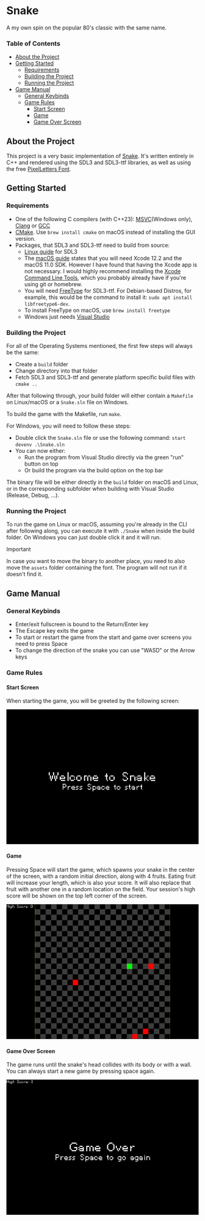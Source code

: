 # Snake

A my own spin on the popular 80's classic with the same name.

### Table of Contents

- [About the Project](#about-the-project) 
- [Getting Started](#getting-started)
    - [Requirements](#requirements)
    - [Building the Project](#building-the-project)
    - [Running the Project](#running-the-project)
- [Game Manual](#game-manual)
    - [General Keybinds](#general-keybinds)
    - [Game Rules](#game-rules)
        - [Start Screen](#start-screen)
        - [Game](#game)
        - [Game Over Screen](#game-over-screen)

## About the Project

This project is a very basic implementation of [Snake](https://en.wikipedia.org/wiki/Snake_(video_game_genre)). It's written entirely in C++ and rendered using the SDL3 and SDL3-ttf libraries, as well as using the free [PixelLetters Font](https://www.fontspace.com/pixelletters-font-f22954).

## Getting Started

### Requirements

- One of the following C compilers (with C++23): [MSVC](https://visualstudio.microsoft.com/vs/features/cplusplus/)(Windows only), [Clang](https://clang.llvm.org/) or [GCC](https://gcc.gnu.org/)
- [CMake](https://cmake.org/download/). Use `brew install cmake` on macOS instead of installing the GUI version.
- Packages, that SDL3 and SDL3-ttf need to build from source:
    - [Linux guide](https://github.com/libsdl-org/SDL/blob/main/docs/README-linux.md) for SDL3
    - The [macOS guide](https://github.com/libsdl-org/SDL/blob/main/docs/README-macos.md) states that you will need Xcode 12.2 and the macOS 11.0 SDK. However I have found that having the Xcode app is not necessary. I would highly recommend installing the [Xcode Command Line Tools](https://mac.install.guide/commandlinetools/), which you probably already have if you're using git or homebrew.
    - You will need [FreeType](https://freetype.org/download.html) for SDL3-ttf. For Debian-based Distros, for example, this would be the command to install it: `sudo apt install libfreetype6-dev`.
    - To install FreeType on macOS, use `brew install freetype`
    - Windows just needs [Visual Studio](https://visualstudio.microsoft.com/downloads/) 

### Building the Project

For all of the Operating Systems mentioned, the first few steps will always be the same:

- Create a `build` folder
- Change directory into that folder
- Fetch SDL3 and SDL3-ttf and generate platform specific build files with `cmake ..`

After that following through, your build folder will either contain a `Makefile` on Linux/macOS or a `Snake.sln` file on Windows.

To build the game with the Makefile, run `make`.

For Windows, you will need to follow these steps:
- Double click the `Snake.sln` file or use the following command: `start devenv .\Snake.sln`
- You can now either:
    - Run the program from Visual Studio directly via the green "run" button on top
    - Or build the program via the build option on the top bar

The binary file will be either directly in the `build` folder on macOS and Linux, or in the corresponding subfolder when building with Visual Studio (Release, Debug, ...).

### Running the Project

To run the game on Linux or macOS, assuming you're already in the CLI after following along, you can execute it with `./Snake` when inside the build folder. On Windows you can just double click it and it will run.

> [!IMPORTANT]
> In case you want to move the binary to another place, you need to also move the `assets` folder containing the font. The program will not run if it doesn't find it.

## Game Manual

### General Keybinds 

- Enter/exit fullscreen is bound to the Return/Enter key
- The Escape key exits the game
- To start or restart the game from the start and game over screens you need to press Space
- To change the direction of the snake you can use "WASD" or the Arrow keys

### Game Rules

#### Start Screen

When starting the game, you will be greeted by the following screen:

![Start screen](images/start.png) 

#### Game

Pressing Space will start the game, which spawns your snake in the center of the screen, with a random initial direction, along with 4 fruits. Eating fruit will increase your length, which is also your score. It will also replace that fruit with another one in a random location on the field. Your session's high score will be shown on the top left corner of the screen.

![Game](images/game.png)

#### Game Over Screen

The game runs until the snake's head collides with its body or with a wall. You can always start a new game by pressing space again.

![Game Over](images/finish.png)
